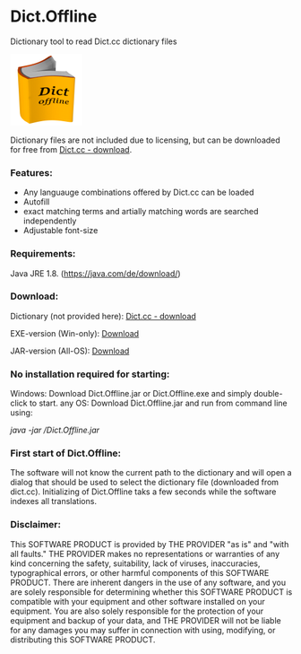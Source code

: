 # Dict.Offline
Dictionary tool to read Dict.cc dictionary files

![Dict.Offline-Logo](DictOffline_small.png)

Dictionary files are not included due to licensing, but can be downloaded for free from 
[Dict.cc - download](https://www.dict.cc/?s=about%3Awordlist&l=e).

### Features:
- Any languauge combinations offered by Dict.cc can be loaded
- Autofill
- exact matching terms and artially matching words are searched independently
- Adjustable font-size

### Requirements:
Java JRE 1.8. (https://java.com/de/download/)

### Download:
Dictionary (not provided here): [Dict.cc - download](https://www.dict.cc/?s=about%3Awordlist&l=e)

EXE-version (Win-only): [Download](https://github.com/michaelgoetze/Dict.Offline/raw/master/Dict.Offline.exe)

JAR-version (All-OS): [Download](https://github.com/michaelgoetze/Dict.Offline/raw/master/Dict.Offline.jar)

### No installation required for starting:
Windows:  Download Dict.Offline.jar or Dict.Offline.exe and simply double-click to start. 
any OS:  Download Dict.Offline.jar and run from command line using:

*java -jar <PATH-TO-FILE>/Dict.Offline.jar*

### First start of Dict.Offline:
The software will not know the current path to the dictionary and will open a dialog that should be used to select the dictionary file (downloaded from dict.cc). Initializing of Dict.Offline taks a few seconds while the software indexes all translations.

### Disclaimer:
This SOFTWARE PRODUCT is provided by THE PROVIDER "as is" and "with all faults." THE PROVIDER makes no representations or warranties of any kind concerning the safety, suitability, lack of viruses, inaccuracies, typographical errors, or other harmful components of this SOFTWARE PRODUCT. There are inherent dangers in the use of any software, and you are solely responsible for determining whether this SOFTWARE PRODUCT is compatible with your equipment and other software installed on your equipment. You are also solely responsible for the protection of your equipment and backup of your data, and THE PROVIDER will not be liable for any damages you may suffer in connection with using, modifying, or distributing this SOFTWARE PRODUCT.
